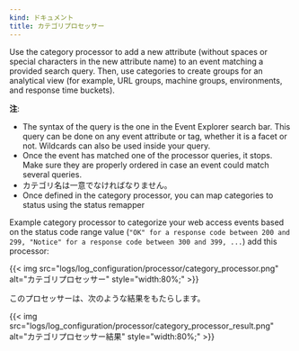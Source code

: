 ```yaml
---
kind: ドキュメント
title: カテゴリプロセッサー
---
```


Use the category processor to add a new attribute (without spaces or special characters in the new attribute name) to an event matching a provided search query. Then, use categories to create groups for an analytical view (for example, URL groups, machine groups, environments, and response time buckets).

**注**:

* The syntax of the query is the one in the Event Explorer search bar. This query can be done on any event attribute or tag, whether it is a facet or not. Wildcards can also be used inside your query.
* Once the event has matched one of the processor queries, it stops. Make sure they are properly ordered in case an event could match several queries.
* カテゴリ名は一意でなければなりません。
* Once defined in the category processor, you can map categories to status using the status remapper

Example category processor to categorize your web access events based on the status code range value (`"OK" for a response code between 200 and 299, "Notice" for a response code between 300 and 399, ...`) add this processor:

{{< img src="logs/log_configuration/processor/category_processor.png" alt="カテゴリプロセッサー" style="width:80%;" >}}

このプロセッサーは、次のような結果をもたらします。

{{< img src="logs/log_configuration/processor/category_processor_result.png" alt="カテゴリプロセッサー結果" style="width:80%;" >}}